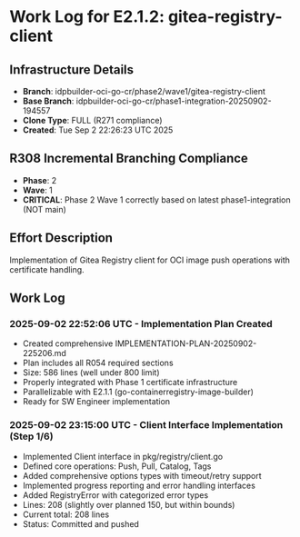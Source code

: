 # Work Log for E2.1.2: gitea-registry-client

## Infrastructure Details
- **Branch**: idpbuilder-oci-go-cr/phase2/wave1/gitea-registry-client
- **Base Branch**: idpbuilder-oci-go-cr/phase1-integration-20250902-194557
- **Clone Type**: FULL (R271 compliance)
- **Created**: Tue Sep 2 22:26:23 UTC 2025

## R308 Incremental Branching Compliance
- **Phase**: 2
- **Wave**: 1
- **CRITICAL**: Phase 2 Wave 1 correctly based on latest phase1-integration (NOT main)

## Effort Description
Implementation of Gitea Registry client for OCI image push operations with certificate handling.

## Work Log

### 2025-09-02 22:52:06 UTC - Implementation Plan Created
- Created comprehensive IMPLEMENTATION-PLAN-20250902-225206.md
- Plan includes all R054 required sections
- Size: 586 lines (well under 800 limit)
- Properly integrated with Phase 1 certificate infrastructure
- Parallelizable with E2.1.1 (go-containerregistry-image-builder)
- Ready for SW Engineer implementation

### 2025-09-02 23:15:00 UTC - Client Interface Implementation (Step 1/6)
- Implemented Client interface in pkg/registry/client.go
- Defined core operations: Push, Pull, Catalog, Tags
- Added comprehensive options types with timeout/retry support
- Implemented progress reporting and error handling interfaces
- Added RegistryError with categorized error types
- Lines: 208 (slightly over planned 150, but within bounds)
- Current total: 208 lines
- Status: Committed and pushed
